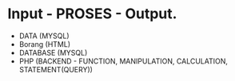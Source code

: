# Input - PROSES - Output. 
- DATA (MYSQL)
- Borang (HTML)
- DATABASE (MYSQL)
- PHP (BACKEND - FUNCTION, MANIPULATION, CALCULATION, STATEMENT(QUERY))
